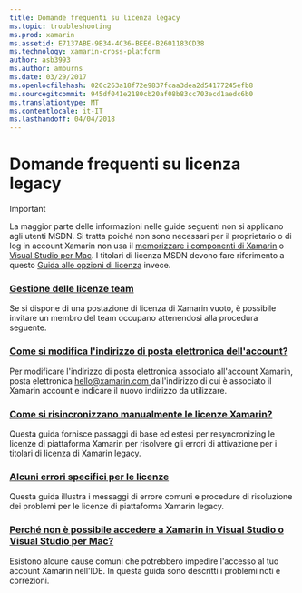 ```yaml
---
title: Domande frequenti su licenza legacy
ms.topic: troubleshooting
ms.prod: xamarin
ms.assetid: E7137ABE-9B34-4C36-BEE6-B2601183CD38
ms.technology: xamarin-cross-platform
author: asb3993
ms.author: amburns
ms.date: 03/29/2017
ms.openlocfilehash: 020c263a18f72e9837fcaa3dea2d54177245efb8
ms.sourcegitcommit: 945df041e2180cb20af08b83cc703ecd1aedc6b0
ms.translationtype: MT
ms.contentlocale: it-IT
ms.lasthandoff: 04/04/2018
---
```

# <a name="legacy-license-frequently-asked-questions"></a>Domande frequenti su licenza legacy

> [!IMPORTANT]
> La maggior parte delle informazioni nelle guide seguenti non si applicano agli utenti MSDN. Si tratta poiché non sono necessari per il proprietario o di log in account Xamarin non usa il [memorizzare i componenti di Xamarin](https://components.xamarin.com/) o [Visual Studio per Mac](~/cross-platform/get-started/requirements.md). I titolari di licenza MSDN devono fare riferimento a questo [Guida alle opzioni di licenza](~/cross-platform/get-started/requirements.md) invece.


### <a name="team-license-managementteam-managementmd"></a>[Gestione delle licenze team](team-management.md)
Se si dispone di una postazione di licenza di Xamarin vuoto, è possibile invitare un membro del team occupano attenendosi alla procedura seguente.

### <a name="how-do-i-change-my-accounts-email-addresschange-emailmd"></a>[Come si modifica l'indirizzo di posta elettronica dell'account?](change-email.md)
Per modificare l'indirizzo di posta elettronica associato all'account Xamarin, posta elettronica [ hello@xamarin.com ](mailto:hello@xamarin.com) dall'indirizzo di cui è associato il Xamarin account e indicare il nuovo indirizzo da utilizzare. 

### <a name="how-do-i-manually-resynchronize-xamarin-licensesresync-licensesmd"></a>[Come si risincronizzano manualmente le licenze Xamarin?](resync-licenses.md)
Questa guida fornisce passaggi di base ed estesi per resyncronizing le licenze di piattaforma Xamarin per risolvere gli errori di attivazione per i titolari di licenza di Xamarin legacy.

### <a name="some-specific-licensing-errorslicensing-errorsmd"></a>[Alcuni errori specifici per le licenze](licensing-errors.md)
Questa guida illustra i messaggi di errore comuni e procedure di risoluzione dei problemi per le licenze di piattaforma Xamarin legacy.

### <a name="why-cant-i-log-into-xamarin-in-visual-studio-or-visual-studio-for-maclogin-troubleshootingmd"></a>[Perché non è possibile accedere a Xamarin in Visual Studio o Visual Studio per Mac?](login-troubleshooting.md)
Esistono alcune cause comuni che potrebbero impedire l'accesso al tuo account Xamarin nell'IDE. In questa guida sono descritti i problemi noti e correzioni.
